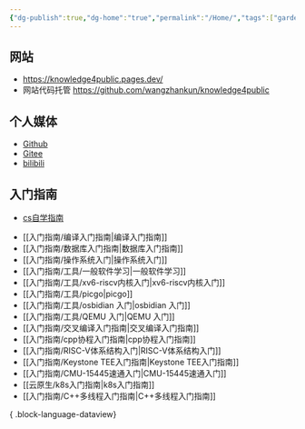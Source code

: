 ```yaml
---
{"dg-publish":true,"dg-home":"true","permalink":"/Home/","tags":["gardenEntry"],"dgPassFrontmatter":true}
---
```


## 网站

* https://knowledge4public.pages.dev/
* 网站代码托管 https://github.com/wangzhankun/knowledge4public

## 个人媒体
* [Github](https://github.com/wangzhankun)
* [Gitee](https://gitee.com/wangzhankun)
* [bilibili](https://space.bilibili.com/227393559)


## 入门指南
* [cs自学指南](https://csdiy.wiki/)
- [[入门指南/编译入门指南\|编译入门指南]]
- [[入门指南/数据库入门指南\|数据库入门指南]]
- [[入门指南/操作系统入门\|操作系统入门]]
- [[入门指南/工具/一般软件学习\|一般软件学习]]
- [[入门指南/工具/xv6-riscv内核入门\|xv6-riscv内核入门]]
- [[入门指南/工具/picgo\|picgo]]
- [[入门指南/工具/osbidian 入门\|osbidian 入门]]
- [[入门指南/工具/QEMU 入门\|QEMU 入门]]
- [[入门指南/交叉编译入门指南\|交叉编译入门指南]]
- [[入门指南/cpp协程入门指南\|cpp协程入门指南]]
- [[入门指南/RISC-V体系结构入门\|RISC-V体系结构入门]]
- [[入门指南/Keystone TEE入门指南\|Keystone TEE入门指南]]
- [[入门指南/CMU-15445速通入门\|CMU-15445速通入门]]
- [[云原生/k8s入门指南\|k8s入门指南]]
- [[入门指南/C++多线程入门指南\|C++多线程入门指南]]

{ .block-language-dataview}

